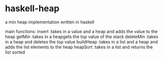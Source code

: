 # haskell-heap
a min heap implementation written in haskell

main functions:
  insert    :takes in a value and a heap and adds the value to the heap
  getMin    :takes in a heapgets the top value of the stack
  deleteMin :takes in a heap and deletes the top value
  buildHeap :takes in a list and a heap and adds the list elements to the heap
  heapSort  :takes in a list and returns the list sorted 
